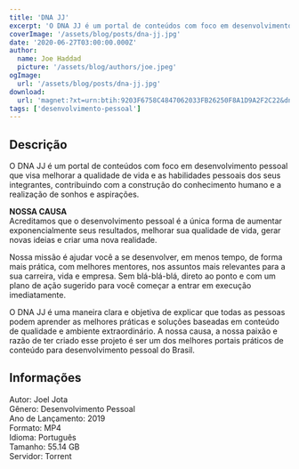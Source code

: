 ```yaml
---
title: 'DNA JJ'
excerpt: 'O DNA JJ é um portal de conteúdos com foco em desenvolvimento pessoal que visa melhorar a qualidade de vida e as habilidades pessoais dos seus integrantes, contribuindo com a construção do conhecimento humano e a realização de sonhos e aspirações.   NOSSA CAUSA  Acr'
coverImage: '/assets/blog/posts/dna-jj.jpg'
date: '2020-06-27T03:00:00.000Z'
author:
  name: Joe Haddad
  picture: '/assets/blog/authors/joe.jpeg'
ogImage:
  url: '/assets/blog/posts/dna-jj.jpg'
download:
  url: 'magnet:?xt=urn:btih:9203F6758C4847062033FB26250F8A1D9A2F2C22&dn=DNA%20Joel%20Jota&tr=udp%3a%2f%2ftracker.openbittorrent.com%3a1337%2fannounce&tr=udp%3a%2f%2ftracker.opentrackr.org%3a1337%2fannounce'
tags: ['desenvolvimento-pessoal']
---
```

<h2>Descrição</h2>
<p></p><p>O DNA JJ é um portal de conteúdos com foco em desenvolvimento pessoal que visa melhorar a qualidade de vida e as habilidades pessoais dos seus integrantes, contribuindo com a construção do conhecimento humano e a realização de sonhos e aspirações.</p><p><strong>NOSSA CAUSA</strong><br/>Acreditamos que o desenvolvimento pessoal é a única forma de aumentar exponencialmente seus resultados, melhorar sua qualidade de vida, gerar novas ideias e criar uma nova realidade.</p><p>Nossa missão é ajudar você a se desenvolver, em menos tempo, de forma mais prática, com melhores mentores, nos assuntos mais relevantes para a sua carreira, vida e empresa. Sem blá-blá-blá, direto ao ponto e com um plano de ação sugerido para você começar a entrar em execução imediatamente.</p><p>O DNA JJ é uma maneira clara e objetiva de explicar que todas as pessoas podem aprender as melhores práticas e soluções baseadas em conteúdo de qualidade e ambiente extraordinário. A nossa causa, a nossa paixão e razão de ter criado esse projeto é ser um dos melhores portais práticos de conteúdo para desenvolvimento pessoal do Brasil.</p><h2>Informações</h2><p>Autor: Joel Jota<br/>Gênero: Desenvolvimento Pessoal<br/>Ano de Lançamento: 2019<br/>Formato: MP4<br/>Idioma: Português<br/>Tamanho: 55.14 GB<br/>Servidor: Torrent</p>